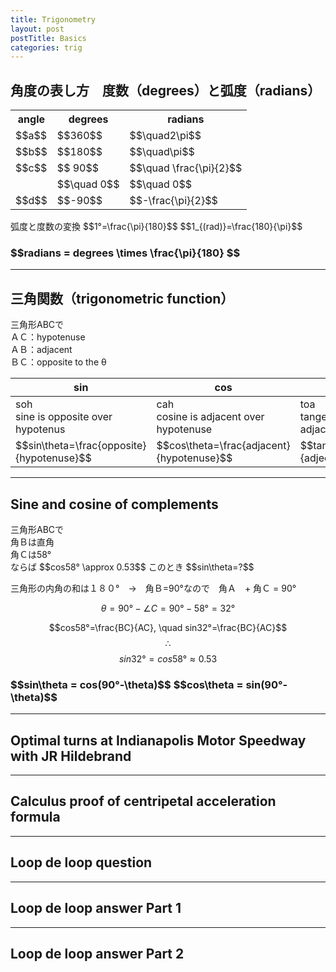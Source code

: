 ```yaml
---
title: Trigonometry
layout: post
postTitle: Basics
categories: trig
---
```


## 角度の表し方　度数（degrees）と弧度（radians）

<div class="row">
  <div class="col-sm-5">
    <div id="svg01"></div>
  </div>
  <div class="col-sm-7">
    <table class="table">
      <tr>
        <th>angle</th><th>degrees</th><th>radians</th>
      </tr>
      <tr>
        <td>$$a$$</td><td>$$360$$</td><td>$$\quad2\pi$$</td>
      </tr>
      <tr>
        <td>$$b$$</td><td>$$180$$</td><td>$$\quad\pi$$</td>
      </tr>
      <tr>
        <td>$$c$$</td><td>$$ 90$$</td><td>$$\quad \frac{\pi}{2}$$</td>
      </tr>
      <tr>
        <td></td><td>$$\quad 0$$</td><td>$$\quad 0$$</td>
      </tr>
      <tr>
        <td>$$d$$</td><td>$$-90$$</td><td>$$-\frac{\pi}{2}$$</td>
      </tr>
    </table>
    弧度と度数の変換
    $$1°=\frac{\pi}{180}$$
    $$1_{(rad)}=\frac{180}{\pi}$$
    <h3 class="text-gold">
    $$radians = degrees \times \frac{\pi}{180} $$
    </h3>
  </div>
</div>

--------

## 三角関数（trigonometric function）

<div class="row">
  <div class="col-sm-5">
    <div id="svg02"></div>
  </div>
  <div class="col-sm-7">
    <p>
      三角形ABCで<br>
      ＡＣ：hypotenuse<br>
      ＡＢ：adjacent<br>
      ＢＣ：opposite to the θ
    </p>
    <table class="table">
      <thead>
        <th>sin</th>
        <th>cos</th>
        <th>tan</th>
      </thead>
      <tr>
        <td>soh<br>sine is opposite over hypotenus</td>
        <td>cah<br>cosine is adjacent over hypotenuse</td>
        <td>toa<br>tangent is opposite over adjacent</td>
      </tr>
      <tr>
        <td>$$sin\theta=\frac{opposite}{hypotenuse}$$</td>
        <td>$$cos\theta=\frac{adjacent}{hypotenuse}$$</td>
        <td>$$tan\theta=\frac{opposite}{adjecent}$$</td>
      </tr>
    </table>
  </div>
</div>

--------

## Sine and cosine of complements

<div class="row">
  <div class="col-sm-5">
    <div id="svg03"></div>
  </div>
  <div class="col-sm-7">
      三角形ABCで<br>
      角Ｂは直角<br>
      角Ｃは58°<br>
      ならば
      $$cos58° \approx  0.53$$
      このとき
      $$sin\theta=?$$
  </div>
</div>

三角形の内角の和は１８０°　→　角Ｂ=90°なので　角Ａ　+ 角Ｃ = 90°

$$ \theta = 90° - \angle C = 90° - 58° = 32°$$

$$cos58°=\frac{BC}{AC}, \quad 
sin32°=\frac{BC}{AC}$$ 
$$\therefore$$
$$sin32°=cos58° \approx 0.53$$

<h3 class="panel">
$$sin\theta = cos(90°-\theta)$$
$$cos\theta = sin(90°-\theta)$$
</h3>

--------

## Optimal turns at Indianapolis Motor Speedway with JR Hildebrand

--------

## Calculus proof of centripetal acceleration formula

--------

## Loop de loop question

--------

## Loop de loop answer Part 1

--------

## Loop de loop answer Part 2


<script type="text/javascript" src="http://cdn.mathjax.org/mathjax/latest/MathJax.js?config=TeX-AMS-MML_SVG"></script>
<script src="http://d3js.org/d3.v3.min.js" charset="utf-8"></script>
<script src="{{site.url}}/js/d3draws.js" charset="utf-8"></script>

<script>

  var height = 400;
  var width = 400;
  

/**  */
  var svg01 = d3.select("#svg01")
                .append("svg")
                .attr("height",height)
                .attr("width",width)
                .style("background","#000");

  var xScale01 = d3.scale.linear()
                       .domain([-1.1,1.1])
                       .range([50,350]);
  
  var yScale01 = d3.scale.linear()
                       .domain([1.1,-1.1])
                       .range([50,350]);       

  // 軸
  axesData01 = {
    "xAxis":true,
    "yAxis":true,
    "xTickValues":[],
    "yTickValues":[],
    "stroke":"#ff0",
    "strokeWidth":1,
    "xScale":xScale01,
    "yScale":yScale01
  };
  
  drawAxes(svg01,axesData01);

  // circle
  var circleData01 = [
    {"cx":0,"cy":0,"r":135,"stroke":"#fff","strokeWidth":4,"fillColor":"none"}
  ];   

  drawCircle(svg01,circleData01,xScale01,yScale01);

  // Arc
  var arcData01 = [
    {
      "startPos":0,
      "endPos":90,
      "innerRadius":90,
      "outerRadius":90,
      "stroke":"#0f0"
    },
    {
      "startPos":-90,
      "endPos":90,
      "innerRadius":60,
      "outerRadius":60,
      "stroke":"#ff0"
    },
    {
      "startPos":0,
      "endPos":360,
      "innerRadius":30,
      "outerRadius":30,
      "stroke":"#f00"
    },
    {
      "startPos":90,
      "endPos":180,
      "innerRadius":75,
      "outerRadius":75,
      "stroke":"#ccc"
    }

  ];
  drawArc(svg01,arcData01,xScale01,yScale01);

  // 矢印
  var vecbData01 = [
    {
      "x1":0.01,
      "y1":0.66,
      "x2":0,
      "y2":0.66,
      "stroke":"#0f0"
    },
    {
      "x1":-0.44,
      "y1":0.01,
      "x2":-0.44,
      "y2":0,
      "stroke":"#ff0"
    },
    {
      "x1":0.22,
      "y1":-0.01,
      "x2":0.22,
      "y2":0,
      "stroke":"#f00"
    },
    {
      "x1":0.01,
      "y1":-0.55,
      "x2":0,
      "y2":-0.55,
      "stroke":"#ccc"
    }
  ];
  drawVectorB(svg01,vecbData01,xScale01,yScale01);

  // text   
  var textData01 = [
    {"x":-0.25,
    "y":-0.25,
    "text":"a",
    "stroke":"#f00",
    "fontFamily":"メイリオ",
    "fontSize":18},
    {"x":-0.4,
    "y":0.4,
    "text":"b",
    "stroke":"#ff0",
    "fontFamily":"メイリオ",
    "fontSize":18},
    {"x":0.5,
    "y":0.5,
    "text":"c",
    "stroke":"#0f0",
    "fontFamily":"メイリオ",
    "fontSize":18},
    {"x":0.45,
    "y":-0.5,
    "text":"d",
    "fontFamily":"メイリオ",
    "stroke":"#ccc",
    "fontSize":18}
      ];

 
  drawText(svg01,textData01,xScale01,yScale01);
 
/**  */
  var svg02 = d3.select("#svg02")
                .append("svg")
                .attr("height",height)
                .attr("width",width)
                .style("background","#000");

  var xScale02 = d3.scale.linear()
                       .domain([0,8])
                       .range([50,350]);
  
  var yScale02 = d3.scale.linear()
                       .domain([8,0])
                       .range([50,350]);                       

  /** right triangle */
  var triangleData02 = [
    {"x1":1,
    "y1":1,
    "angle":0,
    "adjacent":200,
    "theta":30,
    "stroke":"#fff"}
  ];

  drawRTriangle(svg02,triangleData02,xScale02,yScale02);
  
  // right angle
  pathData02 = [
    {"x":6,"y":1},
    {"x":6,"y":1.3},
    {"x":6.35,"y":1.3}
  ]
  drawPath(svg02,pathData02,"#fff",2,"none",xScale02,yScale02);
  var textData02 = [
    {"x":-2,
    "y":1.5,
    "text":"hypotenuse",
    "stroke":"#ff0",
    "fontFamily":"メイリオ",
    "fontSize":"18px",
    "rAngle":-30},
    {"x":6.5,
    "y":2.5,
    "text":"opposite",
    "stroke":"#ff0",
    "fontFamily":"メイリオ",
    "fontSize":"18px"},
    {"x":3,
    "y":0.3,
    "text":"adjacent",
    "stroke":"#ff0",
    "fontFamily":"メイリオ",
    "fontSize":"18px"}
  ];
  drawText(svg02,textData02,xScale02,yScale02);

  var foData02 = [
    {"x":1.5,
    "y":2.7,
    "text":"$$\\theta$$",
    "fontSize":"16px"},
    {"x":0,"y":10,
    "text":"$$直角三角形（right \\quad triangle）$$",
    "stroke":"#fff",
    "fontSize":"20px"},
    {"x":0.5,
    "y":2.3,
    "text":"$$A$$",
    "stroke":"#fff",
    "fontSize":"16px"},
    {"x":6.3,
    "y":2.3,
    "text":"$$B$$",
    "stroke":"#fff",
    "fontSize":"16px"},
    {"x":6.3,
    "y":6,
    "text":"$$C$$",
    "stroke":"#fff",
    "fontSize":"16px"}
  ];
  drawMathjax(svg02,foData02,xScale02,yScale02);

/** Sine and cosine of complements  */
  var svg03 = d3.select("#svg03")
                .append("svg")
                .attr("height",300)
                .attr("width",400)
                .style("background","#000");

  var xScale03 = d3.scale.linear()
                       .domain([0,300])
                       .range([50,350]);
  
  var yScale03 = d3.scale.linear()
                       .domain([200,0])
                       .range([50,250]);

var triangleData03 = [
 {"x1":0,
 "y1":0,
 "angle":0,
 "adjacent":250,
 "theta":32,
 "stroke":"#fff",
 "strokeWidth":3}
];
  // right angle
  pathData03 = [
    {"x":235,"y":0},
    {"x":235,"y":15},
    {"x":250,"y":15}
  ]
  // text
  foData03 = [
    {"x":-20,
    "y":40,
    "text":"$$A$$",
    "stroke":"#ff0",
    "fontSize":"18px"
    }
   ,{"x":250,
    "y":40,
    "text":"$$B$$",
    "stroke":"#ff0",
    "fontSize":"18px"
    }
   ,{"x":250,
    "y":230,
    "text":"$$C$$",
    "stroke":"#ff0",
    "fontSize":"18px"
    }
   ,{"x":30,
    "y":67,
    "text":"$$\\theta$$",
    "stroke":"#ff0",
    "fontSize":"16px"
    }
   ,{"x":220,
    "y":180,
    "text":"$$58°$$",
    "stroke":"#ff0",
    "fontSize":"16px"
    }
   ,{"x":255,
    "y":180,
    "text":"$$(=90-\\theta)$$",
    "stroke":"#ff0",
    "fontSize":"16px"
    }
  ];

drawRTriangle(svg03,triangleData03,xScale03,yScale03);
drawPath(svg03,pathData03,"#fff",2,"none",xScale03,yScale03);
drawMathjax(svg03,foData03,xScale03,yScale03);

</script>
